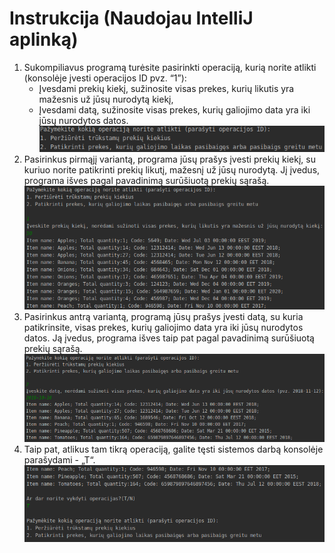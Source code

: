 # Instrukcija (Naudojau IntelliJ aplinką)
1. Sukompiliavus programą turėsite pasirinkti operaciją, kurią norite atlikti (konsolėje įvesti operacijos ID pvz. “1”):
    * Įvesdami prekių kiekį, sužinosite visas prekes, kurių likutis yra mažesnis už jūsų nurodytą kiekį,
    * Įvesdami datą, sužinosite visas prekes, kurių galiojimo data yra iki jūsų nurodytos datos.
    ![Pavyzdys](forvisma1.png)
2. Pasirinkus pirmąjį variantą, programa jūsų prašys įvesti prekių kiekį, su kuriuo norite patikrinti prekių likutį, mažesnį už jūsų nurodytą. Jį įvedus, programa išves pagal pavadinimą surūšiuotą prekių sąrašą.
    ![Pavyzdys](forvisma2.png)
3. Pasirinkus antrą variantą, programą jūsų prašys įvesti datą, su kuria patikrinsite, visas prekes, kurių galiojimo data yra iki jūsų nurodytos datos. Ją įvedus, programa išves taip pat pagal pavadinimą surūšiuotą prekių sąrašą.
    ![Pavyzdys](forVisma.png)
4. Taip pat, atlikus tam tikrą operaciją, galite tęsti sistemos darbą konsolėje parašydami - „T“.
    ![Pavyzdys](forVIsmaFinally.png)

